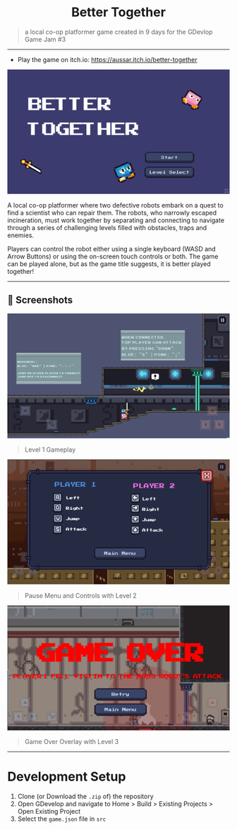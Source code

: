 <h1 align="center">Better Together</h1>

> a local co-op platformer game created in 9 days for the GDevlop Game Jam #3
---
* Play the game on itch.io: https://aussar.itch.io/better-together

![](./Screenshot0.png)

A local co-op platformer where two defective robots embark on a quest to find a scientist who can repair them. The robots, who narrowly escaped incineration, must work together by separating and connecting to navigate through a series of challenging levels filled with obstacles, traps and enemies.

Players can control the robot either using a single keyboard (WASD and Arrow Buttons) or using the on-screen touch controls or both. The game can be played alone, but as the game title suggests, it is better played together!

---

## 📸 Screenshots

![](Screenshot1.png)
> Level 1 Gameplay

![](Screenshot2.png)
> Pause Menu and Controls with Level 2

![](Screenshot3.png)
> Game Over Overlay with Level 3

---
# Development Setup
1. Clone (or Download the `.zip` of) the repository
2. Open GDevelop and navigate to Home > Build > Existing Projects > Open Existing Project
3. Select the `game.json` file in `src`
